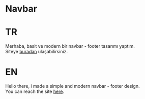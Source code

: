 # Navbar

# TR
Merhaba, basit ve modern bir navbar - footer tasarımı yaptım.
<br>
Siteye [buradan] ulaşabilirsiniz. 

# EN
Hello there, i made a simple and modern navbar - footer design.
<br>
You can reach the site [here].

[buradan]: https://taylankarahan3.github.io/navbar/
[here]:https://taylankarahan3.github.io/navbar/
